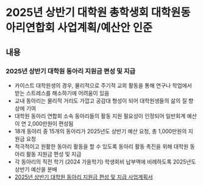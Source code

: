 2025년 상반기 대학원 총학생회 대학원동아리연합회 사업계획/예산안 인준
===

## 내용

### 2025년 상반기 대학원 동아리 지원금 편성 및 지급
- 카이스트 대학원생의 경우, 물리적으로 주기적 교외 활동을 통해 연구나 학업에서 받는 스트레스를 해소하기에 어려움이 있음
- 교내 동아리는 물리적 거리도 가깝고 공감대 형성이 되어 대학원생들의 삶의 질 향상에 기여
- 대학원 동아리 연합회 소속 동아리들의 활동 지원 필요성이 인정되어  일반회계 예산이 연 2,000만원이 편성됨
- 18개 동아리 중 15개의 동아리가 2025년도 상반기 예산 요청, 총 1,000만원의 지원금 요청
- 적극적이고 원활한 동아리 활동을 할 수 있도록 동아리 활동 촉진을 위해 대학원 동아리 활동 지원금 편성 및 지급
- 각 동아리의 직전 학기 (2024 가을학기) 학생회비 납부액에 비례하도록 2025년도 상반기 예산을 분배
- [2025년 상반기 대학원 동아리 지원금 편성 및 지급 사업계획서](동연_동아리지원.md)